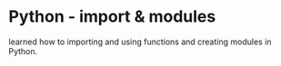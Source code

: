 # Python - import & modules
learned how to  importing and using functions and creating
modules in Python.